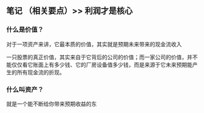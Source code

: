 ## 笔记 （相关要点）>> 利润才是核心

### 什么是价值？
对于一项资产来讲，它最本质的价值，其实就是预期未来带来的现金流收入

一只股票的真正价值，其实来自于它背后的公司的价值；而一家公司的价值，并不能仅仅看它账面上有多少钱、它的厂房设备值多少钱，而是来源于它未来预期能产生的所有现金流的折现。

### 什么叫资产？

就是一个能不断给你带来预期收益的东